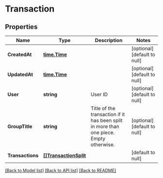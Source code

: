 # Transaction

## Properties
Name | Type | Description | Notes
------------ | ------------- | ------------- | -------------
**CreatedAt** | [**time.Time**](time.Time.md) |  | [optional] [default to null]
**UpdatedAt** | [**time.Time**](time.Time.md) |  | [optional] [default to null]
**User** | **string** | User ID | [optional] [default to null]
**GroupTitle** | **string** | Title of the transaction if it has been split in more than one piece. Empty otherwise. | [optional] [default to null]
**Transactions** | [**[]TransactionSplit**](TransactionSplit.md) |  | [default to null]

[[Back to Model list]](../README.md#documentation-for-models) [[Back to API list]](../README.md#documentation-for-api-endpoints) [[Back to README]](../README.md)

